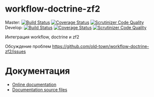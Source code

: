 # workflow-doctrine-zf2

Master:
[![Build Status](https://secure.travis-ci.org/old-town/workflow-doctrine-zf2.svg?branch=master)](https://secure.travis-ci.org/old-town/workflow-doctrine-zf2)
[![Coverage Status](https://coveralls.io/repos/old-town/workflow-doctrine-zf2/badge.svg?branch=master&service=github)](https://coveralls.io/github/old-town/workflow-doctrine-zf2?branch=master)
[![Scrutinizer Code Quality](https://scrutinizer-ci.com/g/old-town/workflow-doctrine-zf2/badges/quality-score.png?b=master)](https://scrutinizer-ci.com/g/old-town/workflow-doctrine-zf2/?branch=master)
Develop:
[![Build Status](https://secure.travis-ci.org/old-town/workflow-doctrine-zf2.svg?branch=dev)](https://secure.travis-ci.org/old-town/workflow-doctrine-zf2)
[![Coverage Status](https://coveralls.io/repos/old-town/workflow-doctrine-zf2/badge.svg?branch=dev&service=github)](https://coveralls.io/github/old-town/workflow-doctrine-zf2?branch=dev)
[![Scrutinizer Code Quality](https://scrutinizer-ci.com/g/old-town/workflow-doctrine-zf2/badges/quality-score.png?b=dev)](https://scrutinizer-ci.com/g/old-town/workflow-doctrine-zf2/?branch=dev)


Интеграция workflow, doctrine и zf2


Обсуждение проблем https://github.com/old-town/workflow-doctrine-zf2/issues

# Документация
- [Online documentation](http://workflow-doctrine-zf2.readthedocs.org/ru/dev/)
- [Documentation source files](doc/book/ru/)




